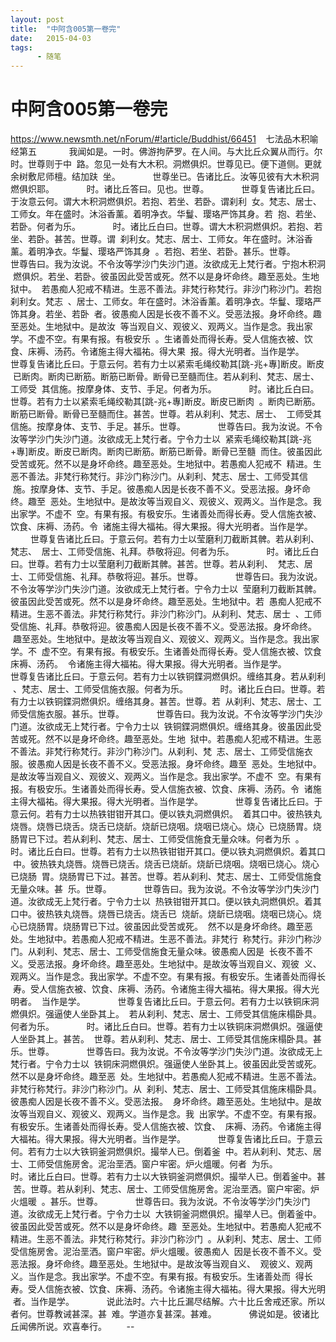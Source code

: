 ```yaml
---
layout: post
title:  "中阿含005第一卷完"
date:   2015-04-03
tags:
      - 随笔
---
```


# 中阿含005第一卷完


https://www.newsmth.net/nForum/#!article/Buddhist/66451
 
 七法品木积喻经第五
   
 　　我闻如是。一时。佛游拘萨罗。在人间。与大比丘众翼从而行。尔时。世尊则于中
 路。忽见一处有大木积。洞燃俱炽。世尊见已。便下道侧。更就余树敷尼师檀。结加趺
 坐。
   
 　　世尊坐已。告诸比丘。汝等见彼有大木积洞燃俱炽耶。
   
 　　时。诸比丘答曰。见也。世尊。
   
 　　世尊复告诸比丘曰。于汝意云何。谓大木积洞燃俱炽。若抱、若坐、若卧。谓刹利
 女。梵志、居士、工师女。年在盛时。沐浴香薰。着明净衣。华鬘、璎珞严饰其身。若
 抱、若坐、若卧。何者为乐。
   
 　　时。诸比丘白曰。世尊。谓大木积洞燃俱炽。若抱、若坐、若卧。甚苦。世尊。谓
 刹利女。梵志、居士、工师女。年在盛时。沐浴香薰。着明净衣。华鬘、璎珞严饰其身
 。若抱、若坐、若卧。甚乐。世尊。
   
 　　世尊告曰。我为汝说。不令汝等学沙门失沙门道。汝欲成无上梵行者。宁抱木积洞
 燃俱炽。若坐、若卧。彼虽因此受苦或死。然不以是身坏命终。趣至恶处。生地狱中。
 若愚痴人犯戒不精进。生恶不善法。非梵行称梵行。非沙门称沙门。若抱刹利女。梵志
 、居士、工师女。年在盛时。沐浴香薰。着明净衣。华鬘、璎珞严饰其身。若坐、若卧
 者。彼愚痴人因是长夜不善不义。受恶法报。身坏命终。趣至恶处。生地狱中。是故汝
 等当观自义、观彼义、观两义。当作是念。我出家学。不虚不空。有果有报。有极安乐
 。生诸善处而得长寿。受人信施衣被、饮食、床褥、汤药。令诸施主得大福祐。得大果
 报。得大光明者。当作是学。
   
 　　世尊复告诸比丘曰。于意云何。若有力士以紧索毛绳绞勒其\[跳-兆+專\]断皮。断皮
 已断肉。断肉已断筋。断筋已断骨。断骨已至髓而住。若从刹利、梵志、居士、工师受
 其信施。按摩身体、支节、手足。何者为乐。
   
 　　时。诸比丘白曰。世尊。若有力士以紧索毛绳绞勒其\[跳-兆+專\]断皮。断皮已断肉
 。断肉已断筋。断筋已断骨。断骨已至髓而住。甚苦。世尊。若从刹利、梵志、居士、
 工师受其信施。按摩身体、支节、手足。甚乐。世尊。
   
 　　世尊告曰。我为汝说。不令汝等学沙门失沙门道。汝欲成无上梵行者。宁令力士以
 紧索毛绳绞勒其\[跳-兆+專\]断皮。断皮已断肉。断肉已断筋。断筋已断骨。断骨已至髓
 而住。彼虽因此受苦或死。然不以是身坏命终。趣至恶处。生地狱中。若愚痴人犯戒不
 精进。生恶不善法。非梵行称梵行。非沙门称沙门。从刹利、梵志、居士、工师受其信
 施。按摩身体、支节、手足。彼愚痴人因是长夜不善不义。受恶法报。身坏命终。趣至
 恶处。生地狱中。是故汝等当观自义、观彼义、观两义。当作是念。我出家学。不虚不
 空。有果有报。有极安乐。生诸善处而得长寿。受人信施衣被、饮食、床褥、汤药。令
 诸施主得大福祐。得大果报。得大光明者。当作是学。
   
 　　世尊复告诸比丘曰。于意云何。若有力士以莹磨利刀截断其髀。若从刹利、梵志、
 居士、工师受信施、礼拜。恭敬将迎。何者为乐。
   
 　　时。诸比丘白曰。世尊。若有力士以莹磨利刀截断其髀。甚苦。世尊。若从刹利、
 梵志、居士、工师受信施、礼拜。恭敬将迎。甚乐。世尊。
   
 　　世尊告曰。我为汝说。不令汝等学沙门失沙门道。汝欲成无上梵行者。宁令力士以
 莹磨利刀截断其髀。彼虽因此受苦或死。然不以是身坏命终。趣至恶处。生地狱中。若
 愚痴人犯戒不精进。生恶不善法。非梵行称梵行。非沙门称沙门。从刹利、梵志、居士
 、工师受信施、礼拜。恭敬将迎。彼愚痴人因是长夜不善不义。受恶法报。身坏命终。
 趣至恶处。生地狱中。是故汝等当观自义、观彼义、观两义。当作是念。我出家学。不
 虚不空。有果有报。有极安乐。生诸善处而得长寿。受人信施衣被、饮食床褥、汤药。
 令诸施主得大福祐。得大果报。得大光明者。当作是学。
   
 　　世尊复告诸比丘曰。于意云何。若有力士以铁铜鍱洞燃俱炽。缠络其身。若从刹利
 、梵志、居士、工师受信施衣服。何者为乐。
   
 　　时。诸比丘白曰。世尊。若有力士以铁铜鍱洞燃俱炽。缠络其身。甚苦。世尊。若
 从刹利、梵志、居士、工师受信施衣服。甚乐。世尊。
   
 　　世尊告曰。我为汝说。不令汝等学沙门失沙门道。汝欲成无上梵行者。宁令力士以
 铁铜鍱洞燃俱炽。缠络其身。彼虽因此受苦或死。然不以是身坏命终。趣至恶处。生地
 狱中。若愚痴人犯戒不精进。生恶不善法。非梵行称梵行。非沙门称沙门。从刹利、梵
 志、居士、工师受信施衣服。彼愚痴人因是长夜不善不义。受恶法报。身坏命终。趣至
 恶处。生地狱中。是故汝等当观自义、观彼义、观两义。当作是念。我出家学。不虚不
 空。有果有报。有极安乐。生诸善处而得长寿。受人信施衣被、饮食、床褥、汤药。令
 诸施主得大福祐。得大果报。得大光明者。当作是学。
   
 　　世尊复告诸比丘曰。于意云何。若有力士以热铁钳钳开其口。便以铁丸洞燃俱炽。
 着其口中。彼热铁丸烧唇。烧唇已烧舌。烧舌已烧龂。烧龂已烧咽。烧咽已烧心。烧心
 已烧肠胃。烧肠胃已下过。若从刹利、梵志、居士、工师受信施食无量众味。何者为乐
 。
   
 　　时。诸比丘白曰。世尊。若有力士以热铁钳钳开其口。便以铁丸洞燃俱炽。着其口
 中。彼热铁丸烧唇。烧唇已烧舌。烧舌已烧龂。烧龂已烧咽。烧咽已烧心。烧心已烧肠
 胃。烧肠胃已下过。甚苦。世尊。若从刹利、梵志、居士、工师受信施食无量众味。甚
 乐。世尊。
   
 　　世尊告曰。我为汝说。不令汝等学沙门失沙门道。汝欲成无上梵行者。宁令力士以
 热铁钳钳开其口。便以铁丸洞燃俱炽。着其口中。彼热铁丸烧唇。烧唇已烧舌。烧舌已
 烧龂。烧龂已烧咽。烧咽已烧心。烧心已烧肠胃。烧肠胃已下过。彼虽因此受苦或死。
 然不以是身坏命终。趣至恶处。生地狱中。若愚痴人犯戒不精进。生恶不善法。非梵行
 称梵行。非沙门称沙门。从刹利、梵志、居士、工师受信施食无量众味。彼愚痴人因是
 长夜不善不义。受恶法报。身坏命终。趣至恶处。生地狱中。是故汝等当观自义、观彼
 义、观两义。当作是念。我出家学。不虚不空。有果有报。有极安乐。生诸善处而得长
 寿。受人信施衣被、饮食、床褥、汤药。令诸施主得大福祐。得大果报。得大光明者。
 当作是学。
   
 　　世尊复告诸比丘曰。于意云何。若有力士以铁铜床洞燃俱炽。强逼使人坐卧其上。
 若从刹利、梵志、居士、工师受其信施床榻卧具。何者为乐。
   
 　　时。诸比丘白曰。世尊。若有力士以铁铜床洞燃俱炽。强逼使人坐卧其上。甚苦。
 世尊。若从刹利、梵志、居士、工师受其信施床榻卧具。甚乐。世尊。
   
 　　世尊告曰。我为汝说。不令汝等学沙门失沙门道。汝欲成无上梵行者。宁令力士以
 铁铜床洞燃俱炽。强逼使人坐卧其上。彼虽因此受苦或死。然不以是身坏命终。趣至恶
 处。生地狱中。若愚痴人犯戒不精进。生恶不善法。非梵行称梵行。非沙门称沙门。从
 刹利、梵志、居士、工师受其信施床榻卧具。彼愚痴人因是长夜不善不义。受恶法报。
 身坏命终。趣至恶处。生地狱中。是故汝等当观自义、观彼义、观两义。当作是念。我
 出家学。不虚不空。有果有报。有极安乐。生诸善处而得长寿。受人信施衣被、饮食、
 床褥、汤药。令诸施主得大福祐。得大果报。得大光明者。当作是学。
   
 　　世尊复告诸比丘曰。于意云何。若有力士以大铁铜釜洞燃俱炽。撮举人已。倒着釜
 中。若从刹利、梵志、居士、工师受信施房舍。泥治垩洒。窗户牢密。炉火熅暖。何者
 为乐。
   
 　　时。诸比丘白曰。世尊。若有力士以大铁铜釜洞燃俱炽。撮举人已。倒着釜中。甚
 苦。世尊。若从刹利、梵志、居士、工师受信施房舍。泥治垩洒。窗户牢密。炉火熅暖
 。甚乐。世尊。
   
 　　世尊告曰。我为汝说。不令汝等学沙门失沙门道。汝欲成无上梵行者。宁令力士以
 大铁铜釜洞燃俱炽。撮举人已。倒着釜中。彼虽因此受苦或死。然不以是身坏命终。趣
 至恶处。生地狱中。若愚痴人犯戒不精进。生恶不善法。非梵行称梵行。非沙门称沙门
 。从刹利、梵志、居士、工师受信施房舍。泥治垩洒。窗户牢密。炉火熅暖。彼愚痴人
 因是长夜不善不义。受恶法报。身坏命终。趣至恶处。生地狱中。是故汝等当观自义、
 观彼义、观两义。当作是念。我出家学。不虚不空。有果有报。有极安乐。生诸善处而
 得长寿。受人信施衣被、饮食、床褥、汤药。令诸施主得大福祐。得大果报。得大光明
 者。当作是学。
   
 　　说此法时。六十比丘漏尽结解。六十比丘舍戒还家。所以者何。世尊教诫甚深。甚
 难。学道亦复甚深。甚难。
   
 　　佛说如是。彼诸比丘闻佛所说。欢喜奉行。  
   
 \--
  

